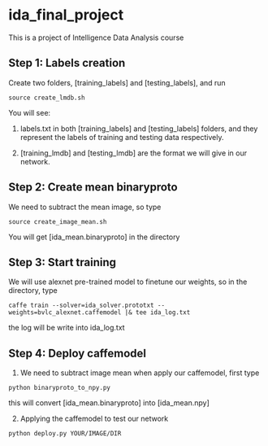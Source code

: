 # ida_final_project

This is a project of Intelligence Data Analysis course


## Step 1: Labels creation

Create two folders, [training_labels] and [testing_labels], and run

```
source create_lmdb.sh
```

You will see:
1. labels.txt in both [training_labels] and [testing_labels] folders, and they represent the labels of training and testing data respectively.

2. [training_lmdb] and [testing_lmdb] are the format we will give in our network.

## Step 2: Create mean binaryproto

We need to subtract the mean image, so type

```
source create_image_mean.sh
```

You will get [ida_mean.binaryproto] in the directory

## Step 3: Start training

We will use alexnet pre-trained model to finetune our weights, so in the directory, type

```
caffe train --solver=ida_solver.prototxt --weights=bvlc_alexnet.caffemodel |& tee ida_log.txt
```

the log will be write into ida_log.txt

## Step 4: Deploy caffemodel

1. We need to subtract image mean when apply our caffemodel, first type

```
python binaryproto_to_npy.py 
```

this will convert [ida_mean.binaryproto] into [ida_mean.npy]

2. Applying the caffemodel to test our network

```
python deploy.py YOUR/IMAGE/DIR
```


